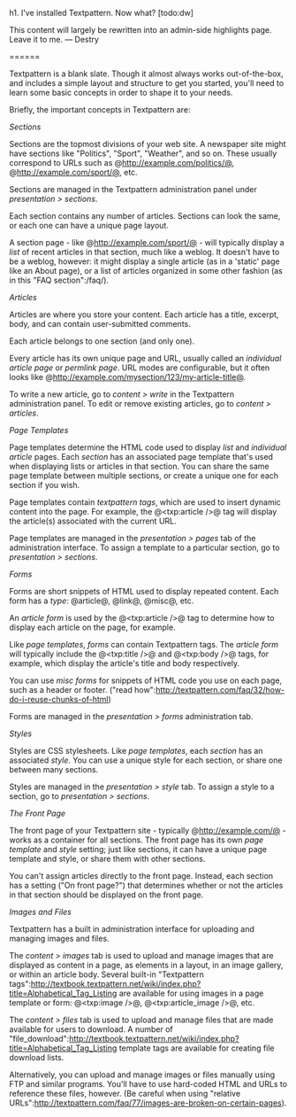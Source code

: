 h1. I've installed Textpattern.  Now what? [todo:dw]

This content will largely be rewritten into an admin-side highlights page. Leave it to me. — Destry

======

Textpattern is a blank slate.  Though it almost always works out-of-the-box, and includes a simple layout and structure to get you started, you'll need to learn some basic concepts in order to shape it to your needs.

Briefly, the important concepts in Textpattern are:

*Sections*

Sections are the topmost divisions of your web site.  A newspaper site might have sections like "Politics", "Sport", "Weather", and so on.  These usually correspond to URLs such as @http://example.com/politics/@, @http://example.com/sport/@, etc.

Sections are managed in the Textpattern administration panel under *presentation > sections*.

Each section contains any number of articles.  Sections can look the same, or each one can have a unique page layout.

A section page - like @http://example.com/sport/@ - will typically display a *list* of recent articles in that section, much like a weblog.  It doesn't have to be a weblog, however: it might display a single article (as in a 'static' page like an About page), or a list of articles organized in some other fashion (as in this "FAQ section":/faq/).

*Articles*

Articles are where you store your content.  Each article has a title, excerpt, body, and can contain user-submitted comments.

Each article belongs to one section (and only one).

Every article has its own unique page and URL, usually called an *individual article page* or *permlink page*.  URL modes are configurable, but it often looks like @http://example.com/mysection/123/my-article-title@.

To write a new article, go to *content > write* in the Textpattern administration panel.  To edit or remove existing articles, go to *content > articles*.

*Page Templates*

Page templates determine the HTML code used to display *list* and *individual article* pages.  Each *section* has an associated page template that's used when displaying lists or articles in that section.  You can share the same page template between multiple sections, or create a unique one for each section if you wish.

Page templates contain *textpattern tags*, which are used to insert dynamic content into the page.  For example, the @<txp:article />@ tag will display the article(s) associated with the current URL.

Page templates are managed in the *presentation > pages* tab of the administration interface.  To assign a template to a particular section, go to *presentation > sections*.

*Forms*

Forms are short snippets of HTML used to display repeated content.  Each form has a *type*: @article@, @link@, @misc@, etc.

An *article form* is used by the @<txp:article />@ tag to determine how to display each article on the page, for example.

Like *page templates*, *forms* can contain Textpattern tags.  The *article form* will typically include the @<txp:title />@ and @<txp:body />@ tags, for example, which display the article's title and body respectively.

You can use *misc forms* for snippets of HTML code you use on each page, such as a header or footer.  ("read how":http://textpattern.com/faq/32/how-do-i-reuse-chunks-of-html)

Forms are managed in the *presentation > forms* administration tab.

*Styles*

Styles are CSS stylesheets.  Like *page templates*, each *section* has an associated *style*.  You can use a unique style for each section, or share one between many sections.

Styles are managed in the *presentation > style* tab.  To assign a style to a section, go to *presentation > sections*.

*The Front Page*

The front page of your Textpattern site - typically @http://example.com/@ - works as a container for all sections.  The front page has its own *page template* and *style* setting; just like sections, it can have a unique page template and style, or share them with other sections.

You can't assign articles directly to the front page.  Instead, each section has a setting ("On front page?") that determines whether or not the articles in that section should be displayed on the front page.

*Images and Files*

Textpattern has a built in administration interface for uploading and managing images and files.

The *content > images* tab is used to upload and manage images that are displayed as content in a page, as elements in a layout, in an image gallery, or within an article body.  Several built-in "Textpattern tags":http://textbook.textpattern.net/wiki/index.php?title=Alphabetical_Tag_Listing are available for using images in a page template or form: @<txp:image />@, @<txp:article_image />@, etc.

The *content > files* tab is used to upload and manage files that are made available for users to download.  A number of "file_download":http://textbook.textpattern.net/wiki/index.php?title=Alphabetical_Tag_Listing template tags are available for creating file download lists.

Alternatively, you can upload and manage images or files manually using FTP and similar programs.  You'll have to use hard-coded HTML and URLs to reference these files, however.  (Be careful when using "relative URLs":http://textpattern.com/faq/77/images-are-broken-on-certain-pages).

